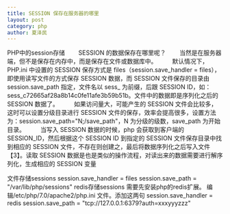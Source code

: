 ```yaml
---
title: SESSION 保存在服务器的哪里
layout: post
category: php
author: 夏泽民
---
```

PHP中的session存储
　　SESSION 的数据保存在哪里呢？ 
　　当然是在服务器端，但不是保存在内存中，而是保存在文件或数据库中。 
　　 默认情况下，PHP.ini 中设置的 SESSION 保存方式是 files（session.save_handler = files），即使用读写文件的方式保存 SESSION 数据，而 SESSION 文件保存的目录由 session.save_path 指定，文件名以 sess_ 为前缀，后跟 SESSION ID，如：sess_c72665af28a8b14c0fe11afe3b59b51b。文件中的数据即是序列化之后的 SESSION 数据了。 
　　 如果访问量大，可能产生的 SESSION 文件会比较多，这时可以设置分级目录进行 SESSION 文件的保存，效率会提高很多，设置方法为：session.save_path="N;/save_path"，N 为分级的级数，save_path 为开始目录。 
　　 当写入 SESSION 数据的时候，php 会获取到客户端的 SESSION_ID，然后根据这个 SESSION ID 到指定的 SESSION 文件保存目录中找到相应的 SESSION 文件，不存在则创建之，最后将数据序列化之后写入文件【3】。读取 SESSION 数据是也是类似的操作流程，对读出来的数据需要进行解序列化，生成相应的 SESSION 变量
<!-- more -->
文件存储sessions
session.save_handler = files
session.save_path = "/var/lib/php/sessions"
redis存储sessions
需要先安装php的redis扩展。
编辑/etc/php/7.0/apache2/php.ini 文件。添加这两句
session.save_handler = redis
session.save_path = "tcp://127.0.0.1:6379?auth=xxxyyyzzz"
